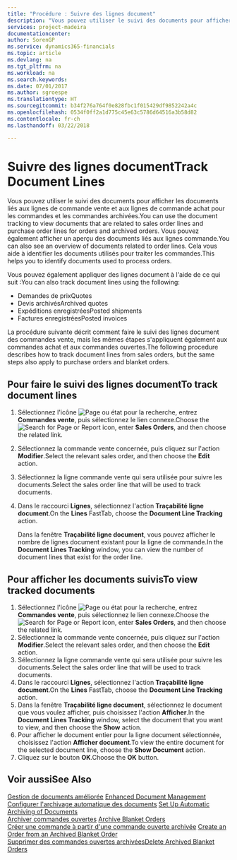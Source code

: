 ```yaml
---
title: "Procédure : Suivre des lignes document"
description: "Vous pouvez utiliser le suivi des documents pour afficher les documents liés aux lignes de commande vente et aux lignes de commande achat pour les commandes et les commandes archivées. Vous pouvez également afficher un aperçu des documents liés aux lignes commande."
services: project-madeira
documentationcenter: 
author: SorenGP
ms.service: dynamics365-financials
ms.topic: article
ms.devlang: na
ms.tgt_pltfrm: na
ms.workload: na
ms.search.keywords: 
ms.date: 07/01/2017
ms.author: sgroespe
ms.translationtype: HT
ms.sourcegitcommit: b34f276a764f0e828fbc1f015429df9852242a4c
ms.openlocfilehash: 0534f0ff2a1d775c45e63c5786d64516a3b58d82
ms.contentlocale: fr-ch
ms.lasthandoff: 03/22/2018

---
```

# <a name="track-document-lines"></a><span data-ttu-id="116a1-104">Suivre des lignes document</span><span class="sxs-lookup"><span data-stu-id="116a1-104">Track Document Lines</span></span>
<span data-ttu-id="116a1-105">Vous pouvez utiliser le suivi des documents pour afficher les documents liés aux lignes de commande vente et aux lignes de commande achat pour les commandes et les commandes archivées.</span><span class="sxs-lookup"><span data-stu-id="116a1-105">You can use the document tracking to view documents that are related to sales order lines and purchase order lines for orders and archived orders.</span></span> <span data-ttu-id="116a1-106">Vous pouvez également afficher un aperçu des documents liés aux lignes commande.</span><span class="sxs-lookup"><span data-stu-id="116a1-106">You can also see an overview of documents related to order lines.</span></span> <span data-ttu-id="116a1-107">Cela vous aide à identifier les documents utilisés pour traiter les commandes.</span><span class="sxs-lookup"><span data-stu-id="116a1-107">This helps you to identify documents used to process orders.</span></span>  

<span data-ttu-id="116a1-108">Vous pouvez également appliquer des lignes document à l'aide de ce qui suit :</span><span class="sxs-lookup"><span data-stu-id="116a1-108">You can also track document lines using the following:</span></span>  

- <span data-ttu-id="116a1-109">Demandes de prix</span><span class="sxs-lookup"><span data-stu-id="116a1-109">Quotes</span></span>  
- <span data-ttu-id="116a1-110">Devis archivés</span><span class="sxs-lookup"><span data-stu-id="116a1-110">Archived quotes</span></span>  
- <span data-ttu-id="116a1-111">Expéditions enregistrées</span><span class="sxs-lookup"><span data-stu-id="116a1-111">Posted shipments</span></span>  
- <span data-ttu-id="116a1-112">Factures enregistrées</span><span class="sxs-lookup"><span data-stu-id="116a1-112">Posted invoices</span></span>  

<span data-ttu-id="116a1-113">La procédure suivante décrit comment faire le suivi des lignes document des commandes vente, mais les mêmes étapes s'appliquent également aux commandes achat et aux commandes ouvertes.</span><span class="sxs-lookup"><span data-stu-id="116a1-113">The following procedure describes how to track document lines from sales orders, but the same steps also apply to purchase orders and blanket orders.</span></span>  

## <a name="to-track-document-lines"></a><span data-ttu-id="116a1-114">Pour faire le suivi des lignes document</span><span class="sxs-lookup"><span data-stu-id="116a1-114">To track document lines</span></span>  

1.  <span data-ttu-id="116a1-115">Sélectionnez l'icône ![Page ou état pour la recherche](../../media/ui-search/search_small.png "Page ou état pour la recherche"), entrez **Commandes vente**, puis sélectionnez le lien connexe.</span><span class="sxs-lookup"><span data-stu-id="116a1-115">Choose the ![Search for Page or Report](../../media/ui-search/search_small.png "Search for Page or Report icon") icon, enter **Sales Orders**, and then choose the related link.</span></span>  
2.  <span data-ttu-id="116a1-116">Sélectionnez la commande vente concernée, puis cliquez sur l'action **Modifier**.</span><span class="sxs-lookup"><span data-stu-id="116a1-116">Select the relevant sales order, and then choose the **Edit** action.</span></span>  
3.  <span data-ttu-id="116a1-117">Sélectionnez la ligne commande vente qui sera utilisée pour suivre les documents.</span><span class="sxs-lookup"><span data-stu-id="116a1-117">Select the sales order line that will be used to track documents.</span></span>  
4.  <span data-ttu-id="116a1-118">Dans le raccourci **Lignes**, sélectionnez l'action **Traçabilité ligne document**.</span><span class="sxs-lookup"><span data-stu-id="116a1-118">On the **Lines** FastTab, choose the **Document Line Tracking** action.</span></span>  

    <span data-ttu-id="116a1-119">Dans la fenêtre **Traçabilité ligne document**, vous pouvez afficher le nombre de lignes document existant pour la ligne de commande.</span><span class="sxs-lookup"><span data-stu-id="116a1-119">In the **Document Lines Tracking** window, you can view the number of document lines that exist for the order line.</span></span>  

## <a name="to-view-tracked-documents"></a><span data-ttu-id="116a1-120">Pour afficher les documents suivis</span><span class="sxs-lookup"><span data-stu-id="116a1-120">To view tracked documents</span></span>  

1.  <span data-ttu-id="116a1-121">Sélectionnez l'icône ![Page ou état pour la recherche](../../media/ui-search/search_small.png "Page ou état pour la recherche"), entrez **Commandes vente**, puis sélectionnez le lien connexe.</span><span class="sxs-lookup"><span data-stu-id="116a1-121">Choose the ![Search for Page or Report](../../media/ui-search/search_small.png "Search for Page or Report icon") icon, enter **Sales Orders**, and then choose the related link.</span></span>  
2.  <span data-ttu-id="116a1-122">Sélectionnez la commande vente concernée, puis cliquez sur l'action **Modifier**.</span><span class="sxs-lookup"><span data-stu-id="116a1-122">Select the relevant sales order, and then choose the **Edit** action.</span></span>  
3.  <span data-ttu-id="116a1-123">Sélectionnez la ligne commande vente qui sera utilisée pour suivre les documents.</span><span class="sxs-lookup"><span data-stu-id="116a1-123">Select the sales order line that will be used to track documents.</span></span>  
4.  <span data-ttu-id="116a1-124">Dans le raccourci **Lignes**, sélectionnez l'action **Traçabilité ligne document**.</span><span class="sxs-lookup"><span data-stu-id="116a1-124">On the **Lines** FastTab, choose the **Document Line Tracking** action.</span></span>  
5.  <span data-ttu-id="116a1-125">Dans la fenêtre **Traçabilité ligne document**, sélectionnez le document que vous voulez afficher, puis choisissez l'action **Afficher**.</span><span class="sxs-lookup"><span data-stu-id="116a1-125">In the **Document Lines Tracking** window, select the document that you want to view, and then choose the **Show** action.</span></span>  
6.  <span data-ttu-id="116a1-126">Pour afficher le document entier pour la ligne document sélectionnée, choisissez l'action **Afficher document**.</span><span class="sxs-lookup"><span data-stu-id="116a1-126">To view the entire document for the selected document line, choose the **Show Document** action.</span></span>  
7.  <span data-ttu-id="116a1-127">Cliquez sur le bouton **OK**.</span><span class="sxs-lookup"><span data-stu-id="116a1-127">Choose the **OK** button.</span></span>  

## <a name="see-also"></a><span data-ttu-id="116a1-128">Voir aussi</span><span class="sxs-lookup"><span data-stu-id="116a1-128">See Also</span></span>  
 <span data-ttu-id="116a1-129">[Gestion de documents améliorée](enhanced-document-management.md) </span><span class="sxs-lookup"><span data-stu-id="116a1-129">[Enhanced Document Management](enhanced-document-management.md) </span></span>  
 <span data-ttu-id="116a1-130">[Configurer l'archivage automatique des documents](how-to-set-up-automatic-archiving-of-documents.md) </span><span class="sxs-lookup"><span data-stu-id="116a1-130">[Set Up Automatic Archiving of Documents](how-to-set-up-automatic-archiving-of-documents.md) </span></span>  
 <span data-ttu-id="116a1-131">[Archiver commandes ouvertes](how-to-archive-blanket-orders.md) </span><span class="sxs-lookup"><span data-stu-id="116a1-131">[Archive Blanket Orders](how-to-archive-blanket-orders.md) </span></span>  
 <span data-ttu-id="116a1-132">[Créer une commande à partir d'une commande ouverte archivée](how-to-create-an-order-from-an-archived-blanket-order.md) </span><span class="sxs-lookup"><span data-stu-id="116a1-132">[Create an Order from an Archived Blanket Order](how-to-create-an-order-from-an-archived-blanket-order.md) </span></span>  
 [<span data-ttu-id="116a1-133">Supprimer des commandes ouvertes archivées</span><span class="sxs-lookup"><span data-stu-id="116a1-133">Delete Archived Blanket Orders</span></span>](how-to-delete-archived-blanket-orders.md)

